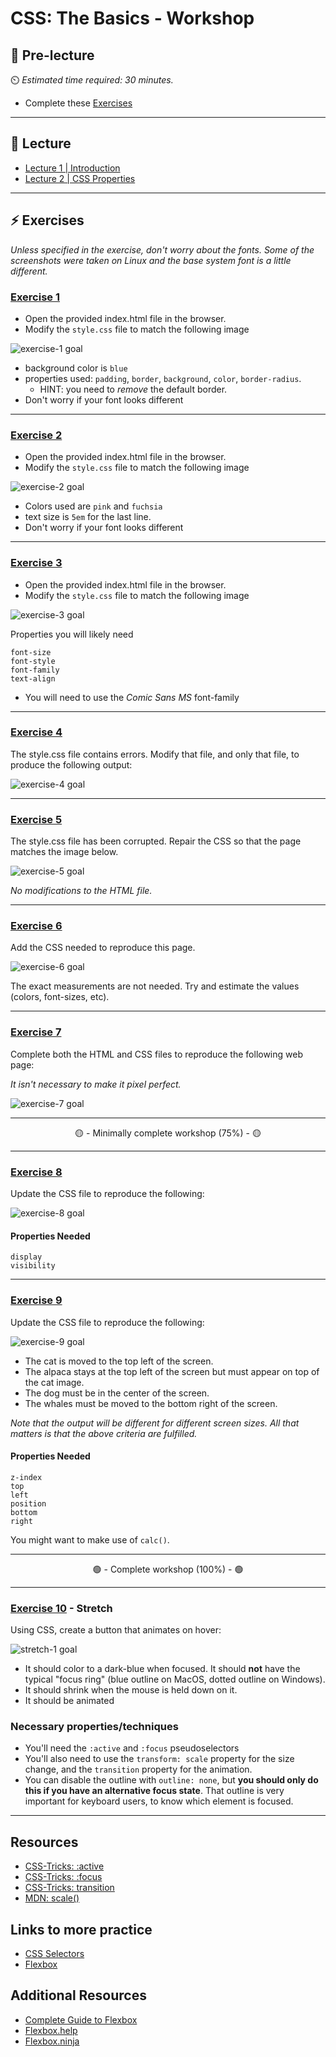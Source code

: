 # CSS: The Basics - Workshop

## 🦊 Pre-lecture

⏲️ _Estimated time required: 30 minutes._

- Complete these [Exercises](./pre-lecture/exercises.md)

---

## 🦉 Lecture

- [Lecture 1 | Introduction](./lecture/lecture-1-introduction.md)
- [Lecture 2 | CSS Properties](./lecture/lecture-2-css-properties.md)

---

## ⚡ Exercises

_Unless specified in the exercise, don't worry about the fonts. Some of the screenshots were taken on Linux and the base system font is a little different._

### [Exercise 1](./workshop/exercise-1/)

- Open the provided index.html file in the browser.
- Modify the `style.css` file to match the following image

![exercise-1 goal](././lecture/assets/ex-1-goal.png)

- background color is `blue`
- properties used: `padding`, `border`, `background`, `color`, `border-radius`.
  - HINT: you need to _remove_ the default border.
- Don't worry if your font looks different

---

### [Exercise 2](./workshop/exercise-2/)

- Open the provided index.html file in the browser.
- Modify the `style.css` file to match the following image

![exercise-2 goal](././lecture/assets/ex-2-goal.png)

- Colors used are `pink` and `fuchsia`
- text size is `5em` for the last line.
- Don't worry if your font looks different

---

### [Exercise 3](./workshop/exercise-3/)

- Open the provided index.html file in the browser.
- Modify the `style.css` file to match the following image

![exercise-3 goal](././lecture/assets/ex-3-goal.png)

Properties you will likely need

```
font-size
font-style
font-family
text-align
```

- You will need to use the _Comic Sans MS_ font-family

---

### [Exercise 4](./workshop/exercise-4/)

The style.css file contains errors. Modify that file, and only that file, to produce the following output:

![exercise-4 goal](././lecture/assets/ex-4-goal.png)

---

### [Exercise 5](./workshop/exercise-5/)

The style.css file has been corrupted. Repair the CSS so that the page matches the image below.

![exercise-5 goal](././lecture/assets/ex-5-goal.png)

_No modifications to the HTML file._

---

### [Exercise 6](./workshop/exercise-6/)

Add the CSS needed to reproduce this page.

![exercise-6 goal](././lecture/assets/ex-6-goal.png)

The exact measurements are not needed. Try and estimate the values (colors, font-sizes, etc).

---

### [Exercise 7](./workshop/exercise-7/)

Complete both the HTML and CSS files to reproduce the following web page:

_It isn't necessary to make it pixel perfect._

![exercise-7 goal](././lecture/assets/ex-7-goal.png)

---

<center>🟡 - Minimally complete workshop (75%) - 🟡</center>

---

### [Exercise 8](./workshop/exercise-8/)

Update the CSS file to reproduce the following:

![exercise-8 goal](././lecture/assets/ex-8-goal.png)

#### Properties Needed

```
display
visibility
```

---

### [Exercise 9](./workshop/exercise-9/)

Update the CSS file to reproduce the following:

![exercise-9 goal](././lecture/assets/ex-9-goal.png)

- The cat is moved to the top left of the screen.
- The alpaca stays at the top left of the screen but must appear on top of the cat image.
- The dog must be in the center of the screen.
- The whales must be moved to the bottom right of the screen.

_Note that the output will be different for different screen sizes. All that matters is that the above criteria are fulfilled._

#### Properties Needed

```
z-index
top
left
position
bottom
right
```

You might want to make use of `calc()`.

---

<center>🟢 - Complete workshop (100%) - 🟢</center>

---

### [Exercise 10](./workshop/exercise-10-stretch/) - Stretch

Using CSS, create a button that animates on hover:

![stretch-1 goal](././lecture/assets/stretch-1-goal.gif)

- It should color to a dark-blue when focused. It should **not** have the typical "focus ring" (blue outline on MacOS, dotted outline on Windows).
- It should shrink when the mouse is held down on it.
- It should be animated

### Necessary properties/techniques

- You'll need the `:active` and `:focus` pseudoselectors
- You'll also need to use the `transform: scale` property for the size change, and the `transition` property for the animation.
- You can disable the outline with `outline: none`, but **you should only do this if you have an alternative focus state**. That outline is very important for keyboard users, to know which element is focused.

---

## Resources

- [CSS-Tricks: :active](https://css-tricks.com/almanac/selectors/a/active/)
- [CSS-Tricks: :focus](https://css-tricks.com/almanac/selectors/f/focus/)
- [CSS-Tricks: transition](https://css-tricks.com/almanac/properties/t/transition/)
- [MDN: scale()](https://developer.mozilla.org/en-US/docs/Web/CSS/transform-function/scale)

## Links to more practice

- [CSS Selectors](https://flukeout.github.io/)
- [Flexbox](https://flexboxfroggy.com/)

## Additional Resources

- [Complete Guide to Flexbox](https://css-tricks.com/snippets/css/a-guide-to-flexbox/)
- [Flexbox.help](https://flexbox.help/)
- [Flexbox.ninja](https://flexbox.ninja/)

